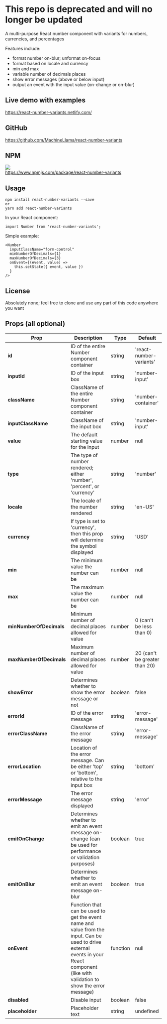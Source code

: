 # This repo is deprecated and will no longer be updated

A multi-purpose React number component with variants for numbers, currencies, and percentages

Features include:

- format number on-blur; unformat on-focus
- format based on locale and currency
- min and max
- variable number of decimals places
- show error messages (above or below input)
- output an event with the input value (on-change or on-blur)


## Live demo with examples
https://react-number-variants.netlify.com/

## GitHub
https://github.com/MachineLlama/react-number-variants

## NPM
[<img src="https://img.shields.io/npm/v/react-number-variants">](https://www.npmjs.com/package/react-number-variants)<br/>
https://www.npmjs.com/package/react-number-variants

## Usage

    npm install react-number-variants --save
    or
    yarn add react-number-variants

In your React component:

    import Number from 'react-number-variants';

Simple example:

    <Number
      inputClassName="form-control"
      minNumberOfDecimals={1}
      maxNumberOfDecimals={3}
      onEvent={(event, value) =>
        this.setState({ event, value })
      }
    />

## License
Absolutely none; feel free to clone and use any part of this code anywhere you want

## Props (all optional)
|Prop  |Description |Type |Default |
|--|--|--|--|
|**id** |ID of the entire Number component container |string |'react-number-variants'
|**inputId**|ID of the input box|string|'number-input'
|**className**|ClassName of the entire Number component container|string|'number-container'
|**inputClassName**|ClassName of the input box|string|'number-input'
|**value**|The default starting value for the input|number|null
|**type**| The type of number rendered; either 'number', 'percent', or 'currency'|string|'number'
|**locale**|The locale of the number rendered|string|'en-US'
|**currency**|If type is set to 'currency', then this prop will determine the symbol displayed|string|'USD'
|**min**|The minimum value the number can be|number|null
|**max**|The maximum value the number can be|number|null
|**minNumberOfDecimals**|Minimum number of decimal places allowed for value|number|0 (can't be less than 0)
|**maxNumberOfDecimals**|Maximum number of decimal places allowed for value|number|20 (can't be greater than 20)
|**showError**|Determines whether to show the error message or not|boolean|false
|**errorId**|ID of the error message|string|'error-message'
|**errorClassName**|ClassName of the error message|string|'error-message'
|**errorLocation**|Location of the error message. Can be either 'top' or 'bottom', relative to the input box|string|'bottom'
|**errorMessage**|The error message displayed|string|'error'
|**emitOnChange**|Determines whether to emit an event message on-change (can be used for performance or validation purposes)|boolean|true
|**emitOnBlur**|Determines whether to emit an event message on-blur|boolean|true
|**onEvent**|Function that can be used to get the event name and value from the input. Can be used to drive external events in your React component (like with validation to show the error message)|function|null
|**disabled**|Disable input|boolean|false
|**placeholder**|Placeholder text|string|undefined
